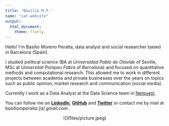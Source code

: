 ```yaml
---
title: "Basilio M.P."
name: "cat-website"
output:
  html_document:
    theme: flatly
---
```


Hello! I'm Basilio Moreno Peralta, data analyst and social researcher based in Barcelona (Spain).

I studied political science (BA at _Universidad Pablo de Olavide_ of Seville, MSc at _Universitat Pompeu Fabra_ of Barcelona) and focused on quantitative methods and computational research.
This allowed me to work in different projects between academia and private businesses over the years on topics such as public opinion, market research and communication (social media).

Currently I work as a Data Analyst at the Data Science team in [Netquest](https://www.netquest.com/en). 

You can follow me on **[LinkedIn](https://www.linkedin.com/in/basiliomp/)**, **[GitHub](https://github.com/basiliomp/)** and **[Twitter](www.twitter.com/basiliomp)** or contact me by mail at _basiliomperalta [a] gmail.com_ .


<p align="center">
![](files/picture.jpeg)
</p>
